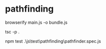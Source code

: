 # pathfinding

browserify main.js -o bundle.js

tsc -p .

npm test .\js\test\pathfinding\pathfinder.spec.js